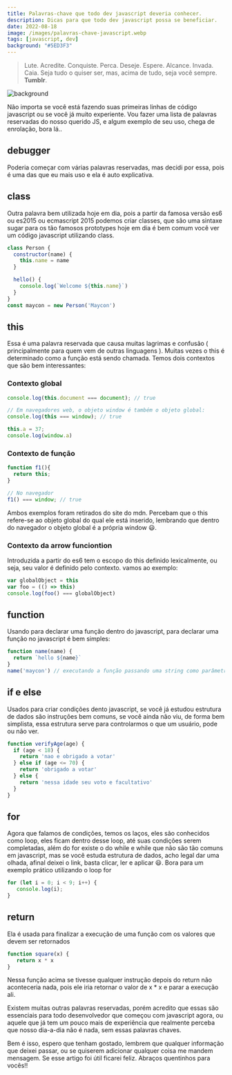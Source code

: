 ```yaml
---
title: Palavras-chave que todo dev javascript deveria conhecer.
description: Dicas para que todo dev javascript possa se beneficiar.
date: 2022-08-18
image: /images/palavras-chave-javascript.webp
tags: [javascript, dev]
background: "#5ED3F3"
---
```


> Lute. Acredite. Conquiste. Perca. Deseje. Espere. Alcance. Invada. Caia. Seja tudo o quiser ser, mas, acima de tudo, seja você sempre. **Tumblr**.

![background](/images/palavras-chave-javascript.webp)

Não importa se você está fazendo suas primeiras linhas de código javascript ou se você já muito experiente. Vou fazer uma lista de palavras reservadas do nosso querido JS, e algum exemplo de seu uso, chega de enrolação, bora lá..

## debugger

Poderia começar com várias palavras reservadas, mas decidi por essa, pois é uma das que eu mais uso e ela é auto explicativa.

## class

Outra palavra bem utilizada hoje em dia, pois a partir da famosa versão es6 ou es2015 ou ecmascript 2015 podemos criar classes, que são uma sintaxe sugar para os tão famosos prototypes hoje em dia é bem comum você ver um código javascript utilizando class.

```js
class Person {
  constructor(name) {
    this.name = name
  }

  hello() {
    console.log(`Welcome ${this.name}`)
  }
}
const maycon = new Person('Maycon')
```

## this

Essa é uma palavra reservada que causa muitas lagrimas e confusão ( principalmente para quem vem de outras linguagens ). Muitas vezes o this é determinado como a função está sendo chamada. Temos dois contextos que são bem interessantes:

### Contexto global

```js
console.log(this.document === document); // true

// Em navegadores web, o objeto window é também o objeto global:
console.log(this === window); // true

this.a = 37;
console.log(window.a)
```

### Contexto de função

```js
function f1(){
  return this;
}

// No navegador
f1() === window; // true
```

Ambos exemplos foram retirados do site do mdn. Percebam que o this refere-se ao objeto global do qual ele está inserido, lembrando que dentro do navegador o objeto global é a própria window 😃.

### Contexto da arrow funciontion

Introduzida a partir do es6 tem o escopo do this definido lexicalmente, ou seja, seu valor é definido pelo contexto. vamos ao exemplo:

```js
var globalObject = this
var foo = (() => this)
console.log(foo() === globalObject)
```

## function

Usando para declarar uma função dentro do javascript, para declarar uma função no javascript é bem simples:

```js
function name(name) {
  return `hello ${name}`
}
name('maycon') // executando a função passando uma string como parâmetro
```

## if e else

Usados para criar condições dento javascript, se você já estudou estrutura de dados são instruções bem comuns, se você ainda não viu, de forma bem simplista, essa estrutura serve para controlarmos o que um usuário, pode ou não ver.

```js
function verifyAge(age) {
  if (age < 18) {
    return 'nao e obrigado a votar'
  } else if (age <= 70) {
    return 'obrigado a votar'
  } else {
    return 'nessa idade seu voto e facultativo'
  }
}
```

## for

Agora que falamos de condições, temos os laços, eles são conhecidos como loop, eles ficam dentro desse loop, até suas condições serem completadas, além do for existe o do while e while que não são tão comuns em javascript, mas se você estuda estrutura de dados, acho legal dar uma olhada, afinal deixei o link, basta clicar, ler e aplicar 😃. Bora para um exemplo prático utilizando o loop for

```js
for (let i = 0; i < 9; i++) {
   console.log(i);
}
```

## return

Ela é usada para finalizar a execução de uma função com os valores que devem ser retornados

```js
function square(x) {
   return x * x
}
```

Nessa função acima se tivesse qualquer instrução depois do return não aconteceria nada, pois ele iria retornar o valor de x * x e parar a execução ali.

Existem muitas outras palavras reservadas, porém acredito que essas são essenciais para todo desenvolvedor que começou com javascript agora, ou aquele que já tem um pouco mais de experiência que realmente perceba que nosso dia-a-dia não é nada, sem essas palavras chaves.

Bem é isso, espero que tenham gostado, lembrem que qualquer informação que deixei passar, ou se quiserem adicionar qualquer coisa me mandem mensagem. Se esse artigo foi útil ficarei feliz. Abraços quentinhos para vocês!!
